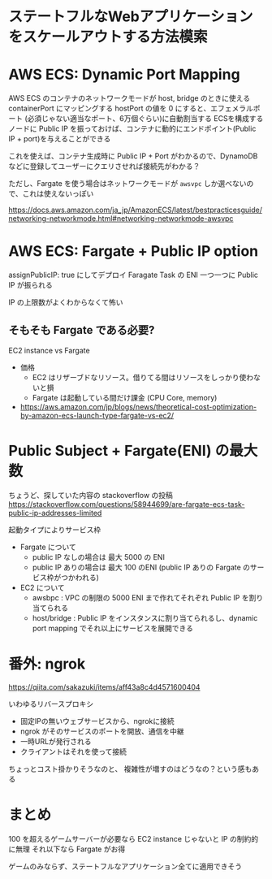 # ステートフルなWebアプリケーションをスケールアウトする方法模索

# AWS ECS: Dynamic Port Mapping

AWS ECS のコンテナのネットワークモードが host, bridge のときに使える
containerPort にマッピングする hostPort の値を 0 にすると、エフェメラルポート (必須じゃない適当なポート、6万個ぐらい)に自動割当する
ECSを構成するノードに Public IP を振っておけば、コンテナに動的にエンドポイント(Public IP + port)を与えることができる

これを使えば、コンテナ生成時に Public IP + Port がわかるので、DynamoDB などに登録してユーザーにクエリさせれば接続先がわかる？


ただし、Fargate を使う場合はネットワークモードが `awsvpc` しか選べないので、これは使えないっぽい


https://docs.aws.amazon.com/ja_jp/AmazonECS/latest/bestpracticesguide/networking-networkmode.html#networking-networkmode-awsvpc

# AWS ECS: Fargate + Public IP option

assignPublicIP: true にしてデプロイ
Faragate Task の ENI 一つ一つに Public IP が振られる

IP の上限数がよくわからなくて怖い

## そもそも Fargate である必要?
EC2 instance vs Fargate
- 価格
  - EC2 はリザーブドなリソース。借りてる間はリソースをしっかり使わないと損
  - Fargate は起動している間だけ課金 (CPU Core, memory)
- https://aws.amazon.com/jp/blogs/news/theoretical-cost-optimization-by-amazon-ecs-launch-type-fargate-vs-ec2/


# Public Subject + Fargate(ENI) の最大数

ちょうど、探していた内容の stackoverflow の投稿
https://stackoverflow.com/questions/58944699/are-fargate-ecs-task-public-ip-addresses-limited

起動タイプによりサービス枠
- Fargate について
  - public IP なしの場合は 最大 5000 の ENI
  - public IP ありの場合は 最大 100 のENI (public IP ありの Fargate のサービス枠がつかわれる)
- EC2 について
  - awsbpc : VPC の制限の 5000 ENI まで作れてそれぞれ Public IP を割り当てられる
  - host/bridge : Public IP をインスタンスに割り当てられるし、dynamic port mapping でそれ以上にサービスを展開できる


# 番外: ngrok
https://qiita.com/sakazuki/items/aff43a8c4d4571600404

いわゆるリバースプロキシ
- 固定IPの無いウェブサービスから、ngrokに接続
- ngrok がそのサービスのポートを開放、通信を中継
- 一時URLが発行される
- クライアントはそれを使って接続

ちょっとコスト掛かりそうなのと、
複雑性が増すのはどうなの？という感もある


# まとめ

100 を超えるゲームサーバーが必要なら EC2 instance じゃないと IP の制約的に無理
それ以下なら Fargate がお得

ゲームのみならず、ステートフルなアプリケーション全てに適用できそう
